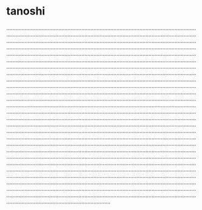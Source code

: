 # tanoshi

........................................................................................................................................................................................................................................................................................................................................................................................................................................................................................................................................................................................................................................................................................................................................................................................................................................................................................................................................................................................................................................................................................................................................................................................................................................................................................................................................................................................................................................................................................................................................................................................................................................................................................................................................................................................................................................................................................................................................................................................................................................................................................................................................................................................................................................................................................................................................................................................................................................................................................................................................................................................................................................................................................................................................................................................................................................................................................................................................................................................................................................................................................................................................................................................................................................................................................................................................................................................................................................................................................................................................................